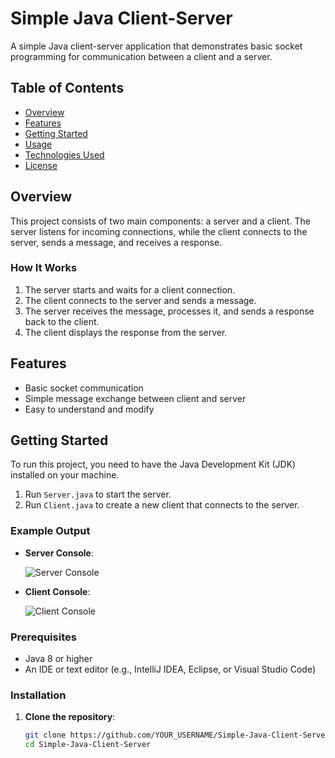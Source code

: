 # Simple Java Client-Server

A simple Java client-server application that demonstrates basic socket programming for communication between a client and a server.

## Table of Contents

- [Overview](#overview)
- [Features](#features)
- [Getting Started](#getting-started)
- [Usage](#usage)
- [Technologies Used](#technologies-used)
- [License](#license)

## Overview

This project consists of two main components: a server and a client. The server listens for incoming connections, while the client connects to the server, sends a message, and receives a response.

### How It Works

1. The server starts and waits for a client connection.
2. The client connects to the server and sends a message.
3. The server receives the message, processes it, and sends a response back to the client.
4. The client displays the response from the server.

## Features

- Basic socket communication
- Simple message exchange between client and server
- Easy to understand and modify

## Getting Started

To run this project, you need to have the Java Development Kit (JDK) installed on your machine.
1. Run `Server.java` to start the server.
2. Run `Client.java` to create a new client that connects to the server.

### Example Output

- **Server Console**:

  ![Server Console](https://github.com/user-attachments/assets/e321c2ae-a8b7-4408-8722-4374e132272a)

- **Client Console**:

  ![Client Console](https://github.com/user-attachments/assets/04dc40ca-f38e-498d-b76a-86bccc60f402)


### Prerequisites

- Java 8 or higher
- An IDE or text editor (e.g., IntelliJ IDEA, Eclipse, or Visual Studio Code)

### Installation

1. **Clone the repository**:
   ```bash
   git clone https://github.com/YOUR_USERNAME/Simple-Java-Client-Server.git
   cd Simple-Java-Client-Server
